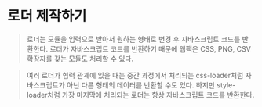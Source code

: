 # 로더 제작하기

> 로더는 모듈을 입력으로 받아서 원하는 형태로 변경 후 자바스크립트 코드를 반환한다. 로더가 자바스크립트 코드를 반환하기 때문에 웹팩은 CSS, PNG, CSV 확장자를 갖는 모듈도 처리할 수 있다.

> 여러 로더가 협력 관계에 있을 때는 중간 과정에서 처리되는 css-loader처럼 자바스크립트가 아닌 다른 형태의 데이터를 반환할 수도 있다. 하지만 style-loader처럼 가장 마지막에 처리되는 로더는 항상 자바스크립트 코드를 반환한다.